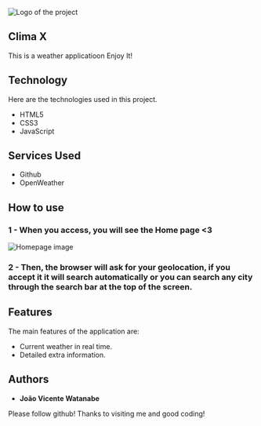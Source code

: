 
![Logo of the project](https://github.com/wabemusic/ClimaX/blob/main/assets/favicon.png)


## Clima X 
This is a weather applicatioon 
Enjoy It!


## Technology 

Here are the technologies used in this project.

* HTML5
* CSS3
* JavaScript

## Services Used

* Github
* OpenWeather



## How to use

### 1 - When you access, you will see the Home page <3

![Homepage image](https://github.com/wabemusic/ClimaX/blob/main/readme/home.jpg)

### 2 - Then, the browser will ask for your geolocation, if you accept it it will search automatically or you can search any city through the search bar at the top of the screen.

## Features

The main features of the application are:
 - Current weather in real time.
 - Detailed extra information.

  ## Authors

  * **João Vicente Watanabe** 

  Please follow github!
  Thanks to visiting me and good coding!
